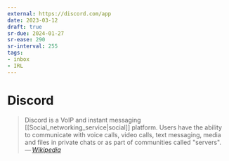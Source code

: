 ```yaml
---
external: https://discord.com/app
date: 2023-03-12
draft: true
sr-due: 2024-01-27
sr-ease: 290
sr-interval: 255
tags:
- inbox
- IRL
---
```


# Discord

> Discord is a VoIP and instant messaging [[Social_networking_service|social]]
> platform. Users have the ability to communicate with voice calls, video calls,
> text messaging, media and files in private chats or as part of communities
> called "servers".\
> — <cite>[Wikipedia](https://en.wikipedia.org/wiki/Discord_\(software\))</cite>